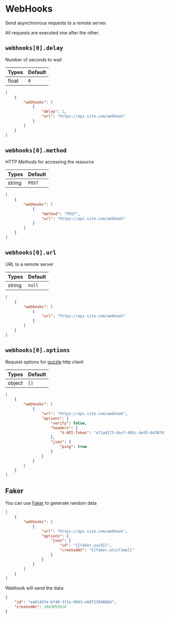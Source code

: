 # WebHooks

Send asynchronous requests to a remote server.

All requests are executed one after the other.

## `webhooks[0].delay`

Number of seconds to wait

| Types | Default |
|-------|---------|
| float | `0`     |

```json
[
    {
        "webhooks": [
            {
                "delay": 1,
                "url": "https://api.site.com/webhook"
            }
        ]
    }
]
```

## `webhooks[0].method`

HTTP Methods for accessing the resource

| Types  | Default |
|--------|---------|
| string | `POST`  |

```json
[
    {
        "webhooks": [
            {
                "method": "POST",
                "url": "https://api.site.com/webhook"
            }
        ]
    }
]
```

## `webhooks[0].url`

URL to a remote server

| Types  | Default |
|--------|---------|
| string | `null`  |

```json
[
    {
        "webhooks": [
            {
                "url": "https://api.site.com/webhook"
            }
        ]
    }
]
```

## `webhooks[0].options`

Request options for [guzzle](https://docs.guzzlephp.org/en/stable/request-options.html) http client

| Types  | Default |
|--------|---------|
| object | `[]`    |

```json
[
    {
        "webhooks": [
            {
                "url": "https://api.site.com/webhook",
                "options": {
                    "verify": false,
                    "headers": {
                        "X-API-Token": "e71ad173-dacf-493c-be55-643074fdf41c"
                    },
                    "json": {
                        "ping": true
                    }
                }
            }
        ]
    }
]
```

## Faker

You can use [Faker](https://fakerphp.github.io) to generate random data

```json
[
    {
        "webhooks": [
            {
                "url": "https://api.site.com/webhook",
                "options": {
                    "json": {
                        "id": "{{faker.uuid}}",
                        "createdAt": "{{faker.unixTime}}"
                    }
                }
            }
        ]
    }
]
```

Webhook will send the data:

```json
{
    "id": "ea6143fe-bf40-3f1a-90d3-e6872204888d",
    "createdAt": 1043055018
}
```